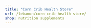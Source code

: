 ```yaml
---
title: "Corn Crib Health Store"
url: /lebanon/corn-crib-health-store/
shop: nutrition supplements
---
```

